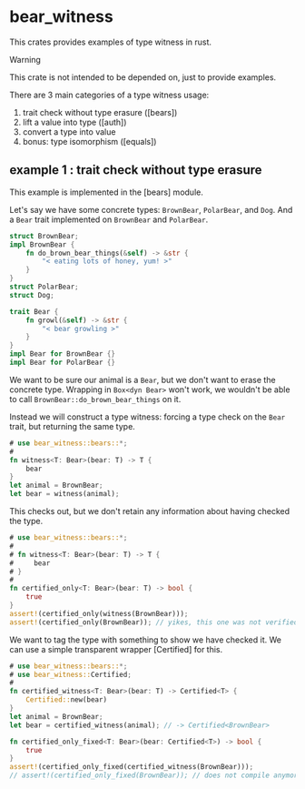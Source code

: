 # bear_witness

This crates provides examples of type witness in rust.

> [!WARNING]
> This crate is not intended to be depended on, just to provide examples.

There are 3 main categories of a type witness usage:
1. trait check without type erasure ([bears])
2. lift a value into type ([auth])
3. convert a type into value
4. bonus: type isomorphism ([equals])

## example 1 : trait check without type erasure

This example is implemented in the [bears] module.

Let's say we have some concrete types: `BrownBear`, `PolarBear`, and `Dog`.
And a `Bear` trait implemented on `BrownBear` and `PolarBear`.

```rust
struct BrownBear;
impl BrownBear {
    fn do_brown_bear_things(&self) -> &str {
        "< eating lots of honey, yum! >"
    }
}
struct PolarBear;
struct Dog;

trait Bear {
    fn growl(&self) -> &str {
        "< bear growling >"
    }
}
impl Bear for BrownBear {}
impl Bear for PolarBear {}
```

We want to be sure our animal is a `Bear`, but we don't want to erase the concrete type.
Wrapping in `Box<dyn Bear>` won't work, we wouldn't be able to call `BrownBear::do_brown_bear_things` on it.

Instead we will construct a type witness: forcing a type check on the `Bear` trait, but returning the same type.
```rust
# use bear_witness::bears::*;
#
fn witness<T: Bear>(bear: T) -> T {
    bear
}
let animal = BrownBear;
let bear = witness(animal);
```

This checks out, but we don't retain any information about having checked the type.
```rust
# use bear_witness::bears::*;
#
# fn witness<T: Bear>(bear: T) -> T {
#     bear
# }
#
fn certified_only<T: Bear>(bear: T) -> bool {
    true
}
assert!(certified_only(witness(BrownBear)));
assert!(certified_only(BrownBear)); // yikes, this one was not verified
```

We want to tag the type with something to show we have checked it.
We can use a simple transparent wrapper [Certified] for this.
```rust
# use bear_witness::bears::*;
# use bear_witness::Certified;
#
fn certified_witness<T: Bear>(bear: T) -> Certified<T> {
    Certified::new(bear)
}
let animal = BrownBear;
let bear = certified_witness(animal); // -> Certified<BrownBear>

fn certified_only_fixed<T: Bear>(bear: Certified<T>) -> bool {
    true
}
assert!(certified_only_fixed(certified_witness(BrownBear)));
// assert!(certified_only_fixed(BrownBear)); // does not compile anymore
```
